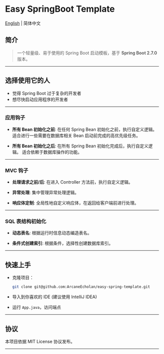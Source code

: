 # Easy SpringBoot Template

[English](./README.md) | 简体中文

## 简介

> 一个轻量级、易于使用的 Spring Boot 启动模板，基于 **Spring Boot 2.7.0** 版本。

---

## 选择使用它的人

-   觉得 Spring Boot 过于复杂的开发者
-   想尽快启动应用程序的开发者

---

### 应用钩子

-   **所有 Bean 初始化之前**: 在任何 Spring Bean 初始化之前，执行自定义逻辑。
    适合进行一些需要在数据库相关 Bean 启动前完成的高优先级任务。

-   **所有 Bean 初始化之后**: 在所有 Spring Bean 初始化完成后，执行自定义逻辑。
    适合依赖于数据库操作的功能。

---

### MVC 钩子

-   **处理请求之前/后**: 在进入 Controller 方法前，执行自定义逻辑。

-   **异常处理**: 集中管理异常处理逻辑。

-   **响应体定制**: 全局性地自定义响应体，在返回给客户端前进行处理。

---

### SQL 表结构初始化

-   **动态表名**: 根据运行时信息动态编造表名。

-   **条件式创建索引**: 根据条件，选择性创建数据库索引。

---

## 快速上手

-   克隆项目：

    ```bash
    git clone git@github.com:ArcaneEcholan/easy-spring-template.git
    ```

-   导入到你喜欢的 IDE (建议使用 IntelliJ IDEA)

-   运行 `App.java`，访问端点

---

## 协议

本项目依据 MIT License 协议发布。

---

